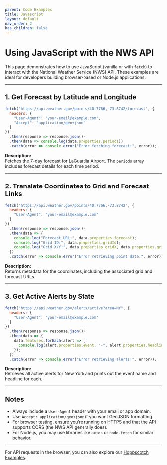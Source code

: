 ```yaml
---
parent: Code Examples
title: Javascript
layout: default
nav_order: 2
has_children: false
---
```


# Using JavaScript with the NWS API

This page demonstrates how to use JavaScript (vanilla or with `fetch`) to interact with the National Weather Service (NWS) API. These examples are ideal for developers building browser-based or Node.js applications.

---

## 1. Get Forecast by Latitude and Longitude

```javascript
fetch("https://api.weather.gov/points/40.7766,-73.8742/forecast", {
  headers: {
    "User-Agent": "your-email@example.com",
    "Accept": "application/geo+json"
  }
})
  .then(response => response.json())
  .then(data => console.log(data.properties.periods))
  .catch(error => console.error("Error fetching forecast:", error));
```

**Description:**  
Fetches the 7-day forecast for LaGuardia Airport. The `periods` array includes forecast details for each time period.

---

## 2. Translate Coordinates to Grid and Forecast Links

```javascript
fetch("https://api.weather.gov/points/40.7766,-73.8742", {
  headers: {
    "User-Agent": "your-email@example.com"
  }
})
  .then(response => response.json())
  .then(data => {
    console.log("Forecast URL:", data.properties.forecast);
    console.log("Grid ID:", data.properties.gridId);
    console.log("Grid X/Y:", data.properties.gridX, data.properties.gridY);
  })
  .catch(error => console.error("Error retrieving point data:", error));
```

**Description:**  
Returns metadata for the coordinates, including the associated grid and forecast URLs.

---

## 3. Get Active Alerts by State

```javascript
fetch("https://api.weather.gov/alerts/active?area=NY", {
  headers: {
    "User-Agent": "your-email@example.com"
  }
})
  .then(response => response.json())
  .then(data => {
    data.features.forEach(alert => {
      console.log(alert.properties.event, "-", alert.properties.headline);
    });
  })
  .catch(error => console.error("Error retrieving alerts:", error));
```

**Description:**  
Retrieves all active alerts for New York and prints out the event name and headline for each.

---

## Notes

- Always include a `User-Agent` header with your email or app domain.
- Use `Accept: application/geo+json` if you want GeoJSON formatting.
- For browser testing, ensure you’re running on HTTPS and that the API supports CORS (the NWS API generally does).
- For Node.js, you may use libraries like `axios` or `node-fetch` for similar behavior.

---

For API requests in the browser, you can also explore our [Hoppscotch Examples](./hoppscotch.md).